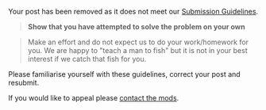 Your post has been removed as it does not meet our [Submission Guidelines](https://www.reddit.com/r/vba/wiki/submission_guidelines).

>**Show that you have attempted to solve the problem on your own**

>Make an effort and do not expect us to do your work/homework for you. We are happy to "teach a man to fish" but it is not in your best interest if we catch that fish for you.

Please familiarise yourself with these guidelines, correct your post and resubmit.

If you would like to appeal please [contact the mods](https://www.reddit.com/message/compose/?to=/r/vba).